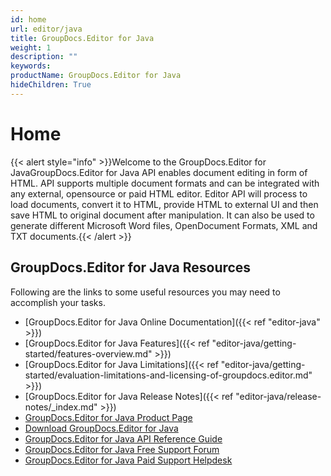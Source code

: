 ```yaml
---
id: home
url: editor/java
title: GroupDocs.Editor for Java
weight: 1
description: ""
keywords: 
productName: GroupDocs.Editor for Java
hideChildren: True
---
```

#  Home 

{{< alert style="info" >}}Welcome to the GroupDocs.Editor for JavaGroupDocs.Editor for Java API enables document editing in form of HTML. API supports multiple document formats and can be integrated with any external, opensource or paid HTML editor. Editor API will process to load documents, convert it to HTML, provide HTML to external UI and then save HTML to original document after manipulation. It can also be used to generate different Microsoft Word files, OpenDocument Formats, XML and TXT documents.{{< /alert >}}

## GroupDocs.Editor for Java Resources

Following are the links to some useful resources you may need to accomplish your tasks.

*   [GroupDocs.Editor for Java Online Documentation]({{< ref "editor-java" >}})
*   [GroupDocs.Editor for Java Features]({{< ref "editor-java/getting-started/features-overview.md" >}})
*   [GroupDocs.Editor for Java Limitations]({{< ref "editor-java/getting-started/evaluation-limitations-and-licensing-of-groupdocs.editor.md" >}})
*   [GroupDocs.Editor for Java Release Notes]({{< ref "editor-java/release-notes/_index.md" >}})
*   [GroupDocs.Editor for Java Product Page](https://products.groupdocs.com/editor/java)
*   [Download GroupDocs.Editor for Java](https://repository.groupdocs.com/webapp/#/artifacts/browse/tree/General/repo/com/groupdocs/groupdocs-editor)
*   [GroupDocs.Editor for Java API Reference Guide](https://apireference.groupdocs.com/java/editor)
*   [GroupDocs.Editor for Java Free Support Forum](https://forum.groupdocs.com/c/editor)
*   [GroupDocs.Editor for Java Paid Support Helpdesk](https://helpdesk.groupdocs.com/)
